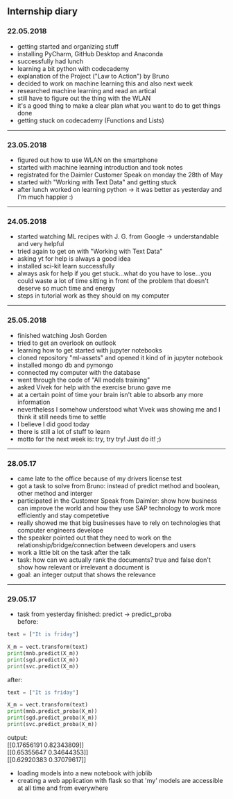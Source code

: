 ## Internship diary
### 22.05.2018
* getting started and organizing stuff
* installing PyCharm, GitHub Desktop and Anaconda
* successfully had lunch 
* learning a bit python with codecademy
* explanation of the Project ("Law to Action") by Bruno
* decided to work on machine learning this and also next week
* researched machine learning and read an artical
* still have to figure out the thing with the WLAN
* it's a good thing to make a clear plan what you want to do to get things done
* getting stuck on codecademy (Functions and Lists)
--------------------------------------------------------------------------------------------------------------------
### 23.05.2018
* figured out how to use WLAN on the smartphone
* started with machine learning introduction and took notes
* registrated for the Daimler Customer Speak on monday the 28th of May
* started with "Working with Text Data" and getting stuck
* after lunch worked on learning python -> it was better as yesterday and I'm much happier :)
--------------------------------------------------------------------------------------------------------------------
### 24.05.2018
* started watching ML recipes with J. G. from Google -> understandable and very helpful
* tried again to get on with "Working with Text Data"
* asking yt for help is always a good idea
* installed sci-kit learn successfully
* always ask for help if you get stuck...what do you have to lose...you could waste a lot of time sitting in front of the problem that doesn't deserve so much time and energy
* steps in tutorial work as they should on my computer
--------------------------------------------------------------------------------------------------------------------
### 25.05.2018
* finished watching Josh Gorden
* tried to get an overlook on outlook
* learning how to get started with jupyter notebooks
* cloned repository "ml-assets" and opened it kind of in jupyter notebook
* installed mongo db and pymongo
* connected my computer with the database 
* went through the code of "All models training"
* asked Vivek for help with the exercise bruno gave me
* at a certain point of time your brain isn't able to absorb any more information
* nevertheless I somehow understood what Vivek was showing me and I think it still needs time to settle
* I believe I did good today
* there is still a lot of stuff to learn
* motto for the next week is: try, try try! Just do it! ;)
--------------------------------------------------------------------------------------------------------------------
### 28.05.17
* came late to the office because of my drivers license test 
* got a task to solve from Bruno: instead of predict method and boolean, other method and interger
* participated in the Customer Speak from Daimler: show how business can improve the world and how they use SAP technology to work more efficiently and stay competetive 
* really showed me that big businesses have to rely on technologies that computer engineers develope
* the speaker pointed out that they need to work on the relationship/bridge/connection between developers and users
* work a little bit on the task after the talk
* task: how can we actually rank the documents? true and false don't show how relevant or irrelevant a document is
* goal: an integer output that shows the relevance
--------------------------------------------------------------------------------------------------------------------
### 29.05.17
* task from yesterday finished: predict -> predict_proba  
before:
```python
text = ["It is friday"]

X_m = vect.transform(text)
print(mnb.predict(X_m))
print(sgd.predict(X_m))
print(svc.predict(X_m))
```
after:  
```python
text = ["It is friday"]

X_m = vect.transform(text)
print(mnb.predict_proba(X_m))
print(sgd.predict_proba(X_m))
print(svc.predict_proba(X_m))
```
output:  
[[0.17656191 0.82343809]]  
[[0.65355647 0.34644353]]  
[[0.62920383 0.37079617]]
        
* loading models into a new notebook with joblib
* creating a web application with flask so that 'my' models are accessible at all time and from everywhere
